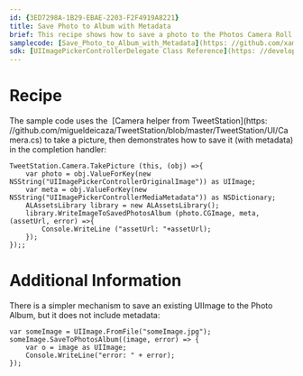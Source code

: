 ```yaml
---
id: {3ED7298A-1B29-EBAE-2203-F2F4919A8221}  
title: Save Photo to Album with Metadata  
brief: This recipe shows how to save a photo to the Photos Camera Roll Album, including image metadata.  
samplecode: [Save_Photo_to_Album_with_Metadata](https: //github.com/xamarin/recipes/tree/master/ios/media/video_and_photos/save_photo_to_album_with_metadata)  
sdk: [UIImagePickerControllerDelegate Class Reference](https: //developer.apple.com/library/ios/#documentation/uikit/reference/UIImagePickerControllerDelegate_Protocol/UIImagePickerControllerDelegate/UIImagePickerControllerDelegate.html)  
---
```


<a name="Recipe" class="injected"></a>


# Recipe

The sample code uses the&nbsp; [Camera helper from TweetStation](https: //github.com/migueldeicaza/TweetStation/blob/master/TweetStation/UI/Camera.cs)&nbsp;to take a picture, then
demonstrates how to save it (with metadata) in the completion handler: 

```
TweetStation.Camera.TakePicture (this, (obj) =>{
    var photo = obj.ValueForKey(new NSString("UIImagePickerControllerOriginalImage")) as UIImage;
    var meta = obj.ValueForKey(new NSString("UIImagePickerControllerMediaMetadata")) as NSDictionary;
    ALAssetsLibrary library = new ALAssetsLibrary();
    library.WriteImageToSavedPhotosAlbum (photo.CGImage, meta, (assetUrl, error) =>{
        Console.WriteLine ("assetUrl: "+assetUrl);
    });
});;
```

 <a name="Additional_Information" class="injected"></a>


# Additional Information

There is a simpler mechanism to save an existing UIImage to the Photo Album,
but it does not include metadata: 

```
var someImage = UIImage.FromFile("someImage.jpg");
someImage.SaveToPhotosAlbum((image, error) => {
    var o = image as UIImage;
    Console.WriteLine("error: " + error);
});
```